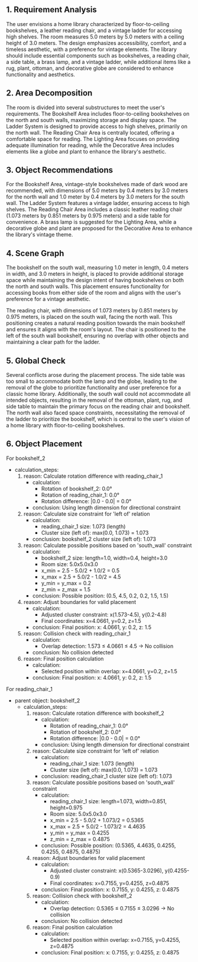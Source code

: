 ## 1. Requirement Analysis
The user envisions a home library characterized by floor-to-ceiling bookshelves, a leather reading chair, and a vintage ladder for accessing high shelves. The room measures 5.0 meters by 5.0 meters with a ceiling height of 3.0 meters. The design emphasizes accessibility, comfort, and a timeless aesthetic, with a preference for vintage elements. The library should include essential components such as bookshelves, a reading chair, a side table, a brass lamp, and a vintage ladder, while additional items like a rug, plant, ottoman, and decorative globe are considered to enhance functionality and aesthetics.

## 2. Area Decomposition
The room is divided into several substructures to meet the user's requirements. The Bookshelf Area includes floor-to-ceiling bookshelves on the north and south walls, maximizing storage and display space. The Ladder System is designed to provide access to high shelves, primarily on the north wall. The Reading Chair Area is centrally located, offering a comfortable space for reading. The Lighting Area focuses on providing adequate illumination for reading, while the Decorative Area includes elements like a globe and plant to enhance the library's aesthetic.

## 3. Object Recommendations
For the Bookshelf Area, vintage-style bookshelves made of dark wood are recommended, with dimensions of 5.0 meters by 0.4 meters by 3.0 meters for the north wall and 1.0 meter by 0.4 meters by 3.0 meters for the south wall. The Ladder System features a vintage ladder, ensuring access to high shelves. The Reading Chair Area includes a classic leather reading chair (1.073 meters by 0.851 meters by 0.975 meters) and a side table for convenience. A brass lamp is suggested for the Lighting Area, while a decorative globe and plant are proposed for the Decorative Area to enhance the library's vintage theme.

## 4. Scene Graph
The bookshelf on the south wall, measuring 1.0 meter in length, 0.4 meters in width, and 3.0 meters in height, is placed to provide additional storage space while maintaining the design intent of having bookshelves on both the north and south walls. This placement ensures functionality for accessing books from either side of the room and aligns with the user's preference for a vintage aesthetic.

The reading chair, with dimensions of 1.073 meters by 0.851 meters by 0.975 meters, is placed on the south wall, facing the north wall. This positioning creates a natural reading position towards the main bookshelf and ensures it aligns with the room's layout. The chair is positioned to the left of the south wall bookshelf, ensuring no overlap with other objects and maintaining a clear path for the ladder.

## 5. Global Check
Several conflicts arose during the placement process. The side table was too small to accommodate both the lamp and the globe, leading to the removal of the globe to prioritize functionality and user preference for a classic home library. Additionally, the south wall could not accommodate all intended objects, resulting in the removal of the ottoman, plant, rug, and side table to maintain the primary focus on the reading chair and bookshelf. The north wall also faced space constraints, necessitating the removal of the ladder to prioritize the bookshelf, which is central to the user's vision of a home library with floor-to-ceiling bookshelves.

## 6. Object Placement
For bookshelf_2
- calculation_steps:
    1. reason: Calculate rotation difference with reading_chair_1
        - calculation:
            - Rotation of bookshelf_2: 0.0°
            - Rotation of reading_chair_1: 0.0°
            - Rotation difference: |0.0 - 0.0| = 0.0°
        - conclusion: Using length dimension for directional constraint
    2. reason: Calculate size constraint for 'left of' relation
        - calculation:
            - reading_chair_1 size: 1.073 (length)
            - Cluster size (left of): max(0.0, 1.073) = 1.073
        - conclusion: bookshelf_2 cluster size (left of): 1.073
    3. reason: Calculate possible positions based on 'south_wall' constraint
        - calculation:
            - bookshelf_2 size: length=1.0, width=0.4, height=3.0
            - Room size: 5.0x5.0x3.0
            - x_min = 2.5 - 5.0/2 + 1.0/2 = 0.5
            - x_max = 2.5 + 5.0/2 - 1.0/2 = 4.5
            - y_min = y_max = 0.2
            - z_min = z_max = 1.5
        - conclusion: Possible position: (0.5, 4.5, 0.2, 0.2, 1.5, 1.5)
    4. reason: Adjust boundaries for valid placement
        - calculation:
            - Adjusted cluster constraint: x(1.573-4.5), y(0.2-4.8)
            - Final coordinates: x=4.0661, y=0.2, z=1.5
        - conclusion: Final position: x: 4.0661, y: 0.2, z: 1.5
    5. reason: Collision check with reading_chair_1
        - calculation:
            - Overlap detection: 1.573 ≤ 4.0661 ≤ 4.5 → No collision
        - conclusion: No collision detected
    6. reason: Final position calculation
        - calculation:
            - Selected position within overlap: x=4.0661, y=0.2, z=1.5
        - conclusion: Final position: x: 4.0661, y: 0.2, z: 1.5

For reading_chair_1
- parent object: bookshelf_2
    - calculation_steps:
        1. reason: Calculate rotation difference with bookshelf_2
            - calculation:
                - Rotation of reading_chair_1: 0.0°
                - Rotation of bookshelf_2: 0.0°
                - Rotation difference: |0.0 - 0.0| = 0.0°
            - conclusion: Using length dimension for directional constraint
        2. reason: Calculate size constraint for 'left of' relation
            - calculation:
                - reading_chair_1 size: 1.073 (length)
                - Cluster size (left of): max(0.0, 1.073) = 1.073
            - conclusion: reading_chair_1 cluster size (left of): 1.073
        3. reason: Calculate possible positions based on 'south_wall' constraint
            - calculation:
                - reading_chair_1 size: length=1.073, width=0.851, height=0.975
                - Room size: 5.0x5.0x3.0
                - x_min = 2.5 - 5.0/2 + 1.073/2 = 0.5365
                - x_max = 2.5 + 5.0/2 - 1.073/2 = 4.4635
                - y_min = y_max = 0.4255
                - z_min = z_max = 0.4875
            - conclusion: Possible position: (0.5365, 4.4635, 0.4255, 0.4255, 0.4875, 0.4875)
        4. reason: Adjust boundaries for valid placement
            - calculation:
                - Adjusted cluster constraint: x(0.5365-3.0296), y(0.4255-0.9)
                - Final coordinates: x=0.7155, y=0.4255, z=0.4875
            - conclusion: Final position: x: 0.7155, y: 0.4255, z: 0.4875
        5. reason: Collision check with bookshelf_2
            - calculation:
                - Overlap detection: 0.5365 ≤ 0.7155 ≤ 3.0296 → No collision
            - conclusion: No collision detected
        6. reason: Final position calculation
            - calculation:
                - Selected position within overlap: x=0.7155, y=0.4255, z=0.4875
            - conclusion: Final position: x: 0.7155, y: 0.4255, z: 0.4875